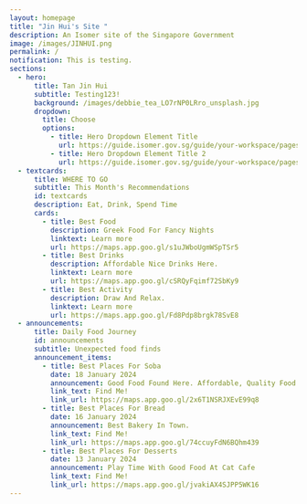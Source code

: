 ```yaml
---
layout: homepage
title: "Jin Hui's Site "
description: An Isomer site of the Singapore Government
image: /images/JINHUI.png
permalink: /
notification: This is testing.
sections:
  - hero:
      title: Tan Jin Hui
      subtitle: Testing123!
      background: /images/debbie_tea_LO7rNP0LRro_unsplash.jpg
      dropdown:
        title: Choose
        options:
          - title: Hero Dropdown Element Title
            url: https://guide.isomer.gov.sg/guide/your-workspace/pages/create-a-page
          - title: Hero Dropdown Element Title 2
            url: https://guide.isomer.gov.sg/guide/your-workspace/pages/create-a-page
  - textcards:
      title: WHERE TO GO
      subtitle: This Month's Recommendations
      id: textcards
      description: Eat, Drink, Spend Time
      cards:
        - title: Best Food
          description: Greek Food For Fancy Nights
          linktext: Learn more
          url: https://maps.app.goo.gl/s1uJWboUgmWSpTSr5
        - title: Best Drinks
          description: Affordable Nice Drinks Here.
          linktext: Learn more
          url: https://maps.app.goo.gl/cSRQyFqimf72SbKy9
        - title: Best Activity
          description: Draw And Relax.
          linktext: Learn more
          url: https://maps.app.goo.gl/Fd8Pdp8brgk78SvE8
  - announcements:
      title: Daily Food Journey
      id: announcements
      subtitle: Unexpected food finds
      announcement_items:
        - title: Best Places For Soba
          date: 18 January 2024
          announcement: Good Food Found Here. Affordable, Quality Food.
          link_text: Find Me!
          link_url: https://maps.app.goo.gl/2x6T1NSRJXEvE99q8
        - title: Best Places For Bread
          date: 16 January 2024
          announcement: Best Bakery In Town.
          link_text: Find Me!
          link_url: https://maps.app.goo.gl/74ccuyFdN6BQhm439
        - title: Best Places For Desserts
          date: 13 January 2024
          announcement: Play Time With Good Food At Cat Cafe
          link_text: Find Me!
          link_url: https://maps.app.goo.gl/jvakiAX4SJPP5WK16
---
```

